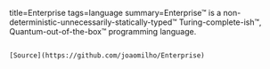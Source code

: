 title=Enterprise
tags=language
summary=Enterprise™ is a non-deterministic-unnecessarily-statically-typed™ Turing-complete-ish™, Quantum-out-of-the-box™ programming language.
~~~~~~

[Source](https://github.com/joaomilho/Enterprise)

